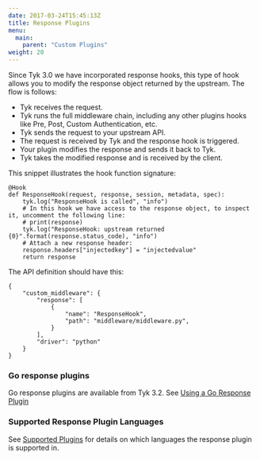 ```yaml
---
date: 2017-03-24T15:45:13Z
title: Response Plugins
menu:
  main:
    parent: "Custom Plugins"
weight: 20
---
```


Since Tyk 3.0 we have incorporated response hooks, this type of hook allows you to modify the response object returned by the upstream. The flow is follows:

- Tyk receives the request.
- Tyk runs the full middleware chain, including any other plugins hooks like Pre, Post, Custom Authentication, etc.
- Tyk sends the request to your upstream API.
- The request is received by Tyk and the response hook is triggered.
- Your plugin modifies the response and sends it back to Tyk.
- Tyk takes the modified response and is received by the client.

This snippet illustrates the hook function signature:

```
@Hook
def ResponseHook(request, response, session, metadata, spec):
    tyk.log("ResponseHook is called", "info")
    # In this hook we have access to the response object, to inspect it, uncomment the following line:
    # print(response)
    tyk.log("ResponseHook: upstream returned {0}".format(response.status_code), "info")
    # Attach a new response header:
    response.headers["injectedkey"] = "injectedvalue"
    return response
```

The API definition should have this:

```
{
    "custom_middleware": {
        "response": [
            {
                "name": "ResponseHook",
                "path": "middleware/middleware.py",
            }
        ],
        "driver": "python"
    }
}
```

### Go response plugins

Go response plugins are available from Tyk 3.2. See [Using a Go Response Plugin](/docs/plugins/supported-languages/golang/#using-a-go-response-plugin)

### Supported Response Plugin Languages

See [Supported Plugins](/docs/plugins/supported-languages/#plugin-support) for details on which languages the response plugin is supported in.